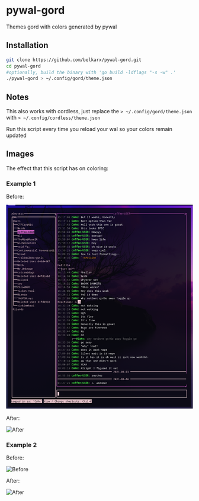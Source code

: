 # pywal-gord
Themes gord with colors generated by pywal
## Installation
```bash
git clone https://github.com/belkarx/pywal-gord.git
cd pywal-gord
#optionally, build the binary with 'go build -ldflags "-s -w" .'
./pywal-gord > ~/.config/gord/theme.json
```
## Notes
This also works with cordless, just replace the `> ~/.config/gord/theme.json` with `> ~/.config/cordless/theme.json`

Run this script every time you reload your wal so your colors remain updated

## Images
The effect that this script has on coloring:

### Example 1
Before:

![before](img/gord-colors-before-purple.png "Before")

After:

![After](images/gord-colors-purple.png "After")

### Example 2
Before:

![Before](images/gord-colors-before.png "befire")

After:

![After](images/gord-colors.png "After")
